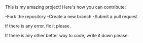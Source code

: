 This is my amazing project! Here's how you can contribute:

-Fork the repository
-Create a new branch
-Submit a pull request

If there is any error, fix it please.

If there is any other better way to code, write it down please.

